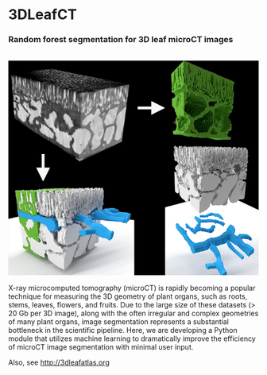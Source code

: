 # 3DLeafCT
### Random forest segmentation for 3D leaf microCT images

<br> ![Alt text](imgs_readme/Nymphaea_Peelback_Panel.jpg?raw=true "Nymphaea Peelback Panel") <br>

X-ray microcomputed tomography (microCT) is rapidly becoming a popular technique for measuring the 3D geometry of plant organs, such as roots, stems, leaves, flowers, and fruits. Due to the large size of these datasets (> 20 Gb per 3D image), along with the often irregular and complex geometries of many plant organs, image segmentation represents a substantial bottleneck in the scientific pipeline. Here, we are developing a Python module that utilizes machine learning to dramatically improve the efficiency of microCT image segmentation with minimal user input.

Also, see http://3dleafatlas.org
